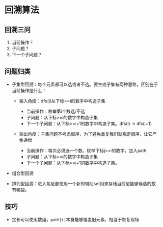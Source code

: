 # 回溯算法

## 回溯三问

1. 当前操作？
2. 子问题？
3. 下一个子问题？

## 问题归类

- 子集型回溯：每个元素都可以选或者不选。要生成子集有两种思路，区别在于当前操作是什么：
  - 输入角度：dfs(i)从下标>=i的数字中构造子集
    - 当前操作：枚举第i个数选/不选
    - 子问题：从下标>=i的数字中构造子集
    - 下一个子问题：从下标>=i+1的数字中构造子集。dfs(i) -> dfs(i+1)

  - 输出角度：子集问题不考虑顺序，为了避免重复我们就规定顺序，让它严格递增
    - 当前操作：每次必须选一个数。枚举下标j>=i的数字，加入path
    - 子问题：从下标>=i的数字中构造子集
    - 下一个子问题：从下标>=j+1的数字中构造子集。

- 组合型回溯
- 排列型回溯：进入每层都使用一个新的辅助set用来存储当前层能够候选的数有哪些。

## 技巧

- 定长可以使用数组，`path[i]`本身能够覆盖旧元素，相当于恢复现场